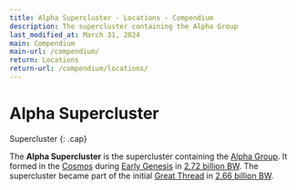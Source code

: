 ```yaml
---
title: Alpha Supercluster - Locations - Compendium
description: The supercluster containing the Alpha Group
last_modified_at: March 31, 2024
main: Compendium
main-url: /compendium/
return: Locations
return-url: /compendium/locations/
---
```


# Alpha Supercluster
Supercluster
{: .cap}

The **Alpha Supercluster** is the supercluster containing the [Alpha Group](/compendium/locations/alpha-group/). It formed in the [Cosmos](/compendium/locations/cosmos/) during [Early Genesis](/compendium/events/genesis/#early-genesis) in [2.72 billion BW](/compendium/events/genesis/#272-billion-bw). The supercluster became part of the initial [Great Thread](/compendium/locations/great-thread/) in [2.66 billion BW](/compendium/events/genesis/#266-billion-bw).